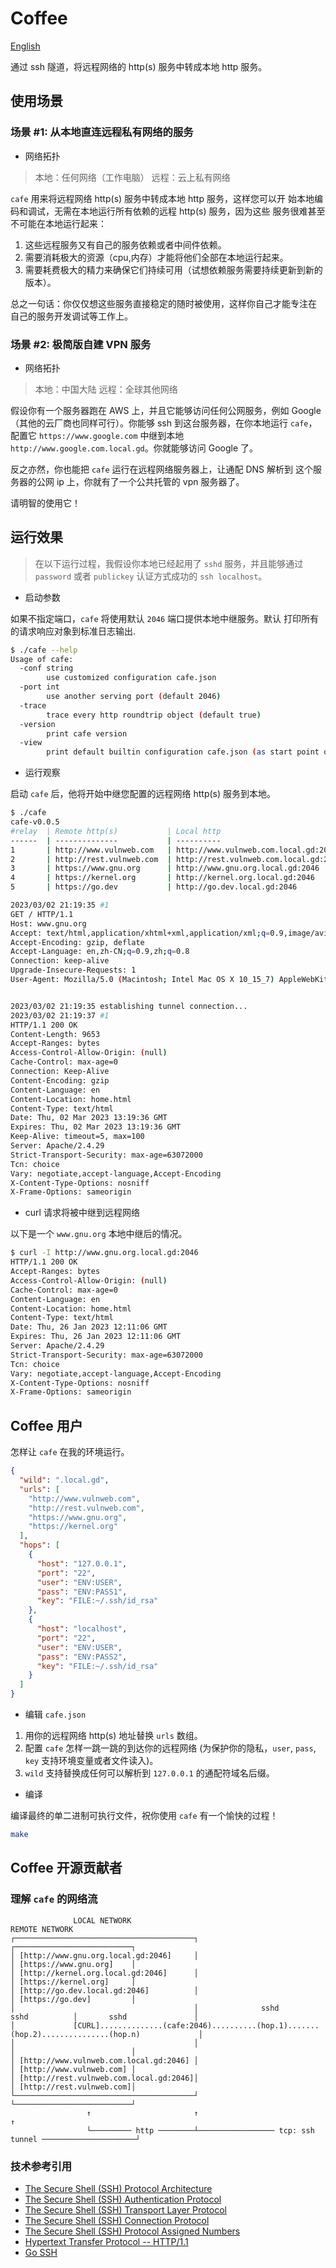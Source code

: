 # Coffee

[English](README.md)

通过 ssh 隧道，将远程网络的 http(s) 服务中转成本地 http 服务。

## 使用场景

### 场景 #1: 从本地直连远程私有网络的服务

- 网络拓扑

> 本地：任何网络（工作电脑）
> 远程：云上私有网络

`cafe` 用来将远程网络 http(s) 服务中转成本地 http 服务，这样您可以开
始本地编码和调试，无需在本地运行所有依赖的远程 http(s) 服务，因为这些
服务很难甚至不可能在本地运行起来：

1. 这些远程服务又有自己的服务依赖或者中间件依赖。
2. 需要消耗极大的资源（cpu,内存）才能将他们全部在本地运行起来。
3. 需要耗费极大的精力来确保它们持续可用（试想依赖服务需要持续更新到新的版本）。

总之一句话：你仅仅想这些服务直接稳定的随时被使用，这样你自己才能专注在
自己的服务开发调试等工作上。

### 场景 #2: 极简版自建 VPN 服务

- 网络拓扑

> 本地：中国大陆
> 远程：全球其他网络

假设你有一个服务器跑在 AWS 上，并且它能够访问任何公网服务，例如 Google
（其他的云厂商也同样可行）。你能够 ssh 到这台服务器，在你本地运行
`cafe`，配置它 `https://www.google.com` 中继到本地
`http://www.google.com.local.gd`。你就能够访问 Google 了。

反之亦然，你也能把 `cafe` 运行在远程网络服务器上，让通配 DNS 解析到
这个服务器的公网 ip 上，你就有了一个公共托管的 vpn 服务器了。

请明智的使用它！

## 运行效果

> 在以下运行过程，我假设你本地已经起用了 `sshd` 服务，并且能够通过
> `password` 或者 `publickey` 认证方式成功的 `ssh localhost`。

- 启动参数

如果不指定端口，`cafe` 将使用默认 `2046` 端口提供本地中继服务。默认
打印所有的请求响应对象到标准日志输出.

```bash
$ ./cafe --help
Usage of cafe:
  -conf string
    	use customized configuration cafe.json
  -port int
    	use another serving port (default 2046)
  -trace
    	trace every http roundtrip object (default true)
  -version
    	print cafe version
  -view
    	print default builtin configuration cafe.json (as start point of customization)
```

- 运行观察

启动 `cafe` 后，他将开始中继您配置的远程网络 http(s) 服务到本地。

```bash
$ ./cafe
cafe-v0.0.5
#relay  | Remote http(s)           | Local http
------  | --------------           | ----------
1       | http://www.vulnweb.com   | http://www.vulnweb.com.local.gd:2046
2       | http://rest.vulnweb.com  | http://rest.vulnweb.com.local.gd:2046
3       | https://www.gnu.org      | http://www.gnu.org.local.gd:2046
4       | https://kernel.org       | http://kernel.org.local.gd:2046
5       | https://go.dev           | http://go.dev.local.gd:2046

2023/03/02 21:19:35 #1
GET / HTTP/1.1
Host: www.gnu.org
Accept: text/html,application/xhtml+xml,application/xml;q=0.9,image/avif,image/webp,image/apng,*/*;q=0.8,application/signed-exchange;v=b3;q=0.7
Accept-Encoding: gzip, deflate
Accept-Language: en,zh-CN;q=0.9,zh;q=0.8
Connection: keep-alive
Upgrade-Insecure-Requests: 1
User-Agent: Mozilla/5.0 (Macintosh; Intel Mac OS X 10_15_7) AppleWebKit/537.36 (KHTML, like Gecko) Chrome/110.0.0.0 Safari/537.36


2023/03/02 21:19:35 establishing tunnel connection...
2023/03/02 21:19:37 #1
HTTP/1.1 200 OK
Content-Length: 9653
Accept-Ranges: bytes
Access-Control-Allow-Origin: (null)
Cache-Control: max-age=0
Connection: Keep-Alive
Content-Encoding: gzip
Content-Language: en
Content-Location: home.html
Content-Type: text/html
Date: Thu, 02 Mar 2023 13:19:36 GMT
Expires: Thu, 02 Mar 2023 13:19:36 GMT
Keep-Alive: timeout=5, max=100
Server: Apache/2.4.29
Strict-Transport-Security: max-age=63072000
Tcn: choice
Vary: negotiate,accept-language,Accept-Encoding
X-Content-Type-Options: nosniff
X-Frame-Options: sameorigin
```

- curl 请求将被中继到远程网络

以下是一个 `www.gnu.org` 本地中继后的情况。

```bash
$ curl -I http://www.gnu.org.local.gd:2046
HTTP/1.1 200 OK
Accept-Ranges: bytes
Access-Control-Allow-Origin: (null)
Cache-Control: max-age=0
Content-Language: en
Content-Location: home.html
Content-Type: text/html
Date: Thu, 26 Jan 2023 12:11:06 GMT
Expires: Thu, 26 Jan 2023 12:11:06 GMT
Server: Apache/2.4.29
Strict-Transport-Security: max-age=63072000
Tcn: choice
Vary: negotiate,accept-language,Accept-Encoding
X-Content-Type-Options: nosniff
X-Frame-Options: sameorigin
```

## Coffee 用户

怎样让 `cafe` 在我的环境运行。

```json
{
  "wild": ".local.gd",
  "urls": [
    "http://www.vulnweb.com",
    "http://rest.vulnweb.com",
    "https://www.gnu.org",
    "https://kernel.org"
  ],
  "hops": [
    {
      "host": "127.0.0.1",
      "port": "22",
      "user": "ENV:USER",
      "pass": "ENV:PASS1",
      "key": "FILE:~/.ssh/id_rsa"
    },
    {
      "host": "localhost",
      "port": "22",
      "user": "ENV:USER",
      "pass": "ENV:PASS2",
      "key": "FILE:~/.ssh/id_rsa"
    }
  ]
}
```

- 编辑 `cafe.json`

1. 用你的远程网络 http(s) 地址替换 `urls` 数组。
2. 配置 `cafe` 怎样一跳一跳的到达你的远程网络 (为保护你的隐私，`user`, `pass`, `key` 支持环境变量或者文件读入)。
3. `wild` 支持替换成任何可以解析到 `127.0.0.1` 的通配符域名后缀。

- 编译

编译最终的单二进制可执行文件，祝你使用 `cafe` 有一个愉快的过程！

```bash
make
```

## Coffee 开源贡献者

### 理解 `cafe` 的网络流

```text
              LOCAL NETWORK                                                                REMOTE NETWORK
┌────────────────────────────────────────┐                                          ┌──────────────────────────┐
│ [http://www.gnu.org.local.gd:2046]     │                                          │ [https://www.gnu.org]    │
│ [http://kernel.org.local.gd:2046]      │                                          │ [https://kernel.org]     │
│ [http://go.dev.local.gd:2046]          │                                          │ [https://go.dev]         │
│                                        │              sshd          sshd          │       sshd               │
│             [CURL]..............(cafe:2046)..........(hop.1).......(hop.2)...............(hop.n)             │
│                                        │                                          │                          │
│ [http://www.vulnweb.com.local.gd:2046] │                                          │ [http://www.vulnweb.com] │
│ [http://rest.vulnweb.com.local.gd:2046]│                                          │ [http://rest.vulnweb.com]│
└────────────────────────────────────────┘                                          └──────────────────────────┘
                 ↑                       ↑                                                       ↑
                 └───────── http ────────┴───────────────── tcp: ssh tunnel ─────────────────────┘
```

### 技术参考引用

- [The Secure Shell (SSH) Protocol Architecture](https://www.rfc-editor.org/rfc/rfc4251)
- [The Secure Shell (SSH) Authentication Protocol](https://www.rfc-editor.org/rfc/rfc4252)
- [The Secure Shell (SSH) Transport Layer Protocol](https://www.rfc-editor.org/rfc/rfc4253)
- [The Secure Shell (SSH) Connection Protocol](https://www.rfc-editor.org/rfc/rfc4254)
- [The Secure Shell (SSH) Protocol Assigned Numbers](https://www.rfc-editor.org/rfc/rfc4250)
- [Hypertext Transfer Protocol -- HTTP/1.1](https://www.rfc-editor.org/rfc/rfc2616)
- [Go SSH](https://pkg.go.dev/golang.org/x/crypto/ssh)
